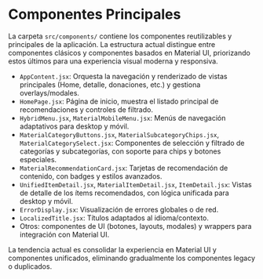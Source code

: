 # Componentes Principales

La carpeta `src/components/` contiene los componentes reutilizables y principales de la aplicación. La estructura actual distingue entre componentes clásicos y componentes basados en Material UI, priorizando estos últimos para una experiencia visual moderna y responsiva.

- `AppContent.jsx`: Orquesta la navegación y renderizado de vistas principales (Home, detalle, donaciones, etc.) y gestiona overlays/modales.
- `HomePage.jsx`: Página de inicio, muestra el listado principal de recomendaciones y controles de filtrado.
- `HybridMenu.jsx`, `MaterialMobileMenu.jsx`: Menús de navegación adaptativos para desktop y móvil.
- `MaterialCategoryButtons.jsx`, `MaterialSubcategoryChips.jsx`, `MaterialCategorySelect.jsx`: Componentes de selección y filtrado de categorías y subcategorías, con soporte para chips y botones especiales.
- `MaterialRecommendationCard.jsx`: Tarjetas de recomendación de contenido, con badges y estilos avanzados.
- `UnifiedItemDetail.jsx`, `MaterialItemDetail.jsx`, `ItemDetail.jsx`: Vistas de detalle de los ítems recomendados, con lógica unificada para desktop y móvil.
- `ErrorDisplay.jsx`: Visualización de errores globales o de red.
- `LocalizedTitle.jsx`: Títulos adaptados al idioma/contexto.
- Otros: componentes de UI (botones, layouts, modales) y wrappers para integración con Material UI.

La tendencia actual es consolidar la experiencia en Material UI y componentes unificados, eliminando gradualmente los componentes legacy o duplicados.

